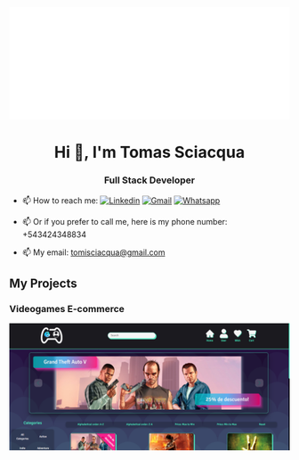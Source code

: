 <img src="https://github.com/tsciacqua1/tsciacqua1/blob/main/hi.svg" atl="hi"/>

<h1 align="center">Hi 👋, I'm Tomas Sciacqua</h1>
<h3 align="center">Full Stack Developer</h3>

- 📫 How to reach me: [![Linkedin](https://img.shields.io/badge/LinkedIn-0077B5?style=for-the-badge&logo=linkedin&logoColor=white)](https://www.linkedin.com/in/tomas-sciacqua) [![Gmail](https://img.shields.io/badge/Gmail-D14836?style=for-the-badge&logo=gmail&logoColor=white)](mailto:tomisciacqua@gmail.com) [![Whatsapp](https://img.shields.io/badge/WhatsApp-25D366?style=for-the-badge&logo=whatsapp&logoColor=white)](https://api.whatsapp.com/send/?phone=543424348834&text&app_absent=0)

- 📫 Or if you prefer to call me, here is my phone number: +543424348834

- 📫 My email: tomisciacqua@gmail.com

## My Projects

### Videogames E-commerce

<img src="/images/videogames-ecommerce/1.png" atl="1"/>
<!-- <img src="https://github.com/tsciacqua1/tsciacqua1/blob/main/hi.svg" atl="2"/>
<img src="https://github.com/tsciacqua1/tsciacqua1/blob/main/hi.svg" atl="3"/>
<img src="https://github.com/tsciacqua1/tsciacqua1/blob/main/hi.svg" atl="4"/>
<img src="https://github.com/tsciacqua1/tsciacqua1/blob/main/hi.svg" atl="5"/>
<img src="https://github.com/tsciacqua1/tsciacqua1/blob/main/hi.svg" atl="6"/>
<img src="https://github.com/tsciacqua1/tsciacqua1/blob/main/hi.svg" atl="7"/>
<img src="https://github.com/tsciacqua1/tsciacqua1/blob/main/hi.svg" atl="8"/>
<img src="https://github.com/tsciacqua1/tsciacqua1/blob/main/hi.svg" atl="9"/>
<img src="https://github.com/tsciacqua1/tsciacqua1/blob/main/hi.svg" atl="10"/> -->
